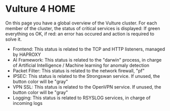 # Vulture 4 HOME

On this page you have a global overview of the Vulture cluster.
For each member of the cluster, the status of critical services is displayed: If green everything os OK, if red: an error has occured and action is required to solve it.

- Frontend: 
    This status is related to the TCP and HTTP listeners, managed by HAPROXY
- AI Framework:
    This status is related to the "darwin" process, in charge of Artificial Intelligence / Machine learning for anomaly detection
- Packet Filter:
    This status is related to the network firewall, "pf"
- IPSEC:
    This status is related to the Strongswan service.
    If unused, the button color will be "gray"
- VPN SSL:
    This status is related to the OpenVPN service.
    If unused, the button color will be "gray"
- Logging:
    This status is related to RSYSLOG services, in charge of incoming logs


